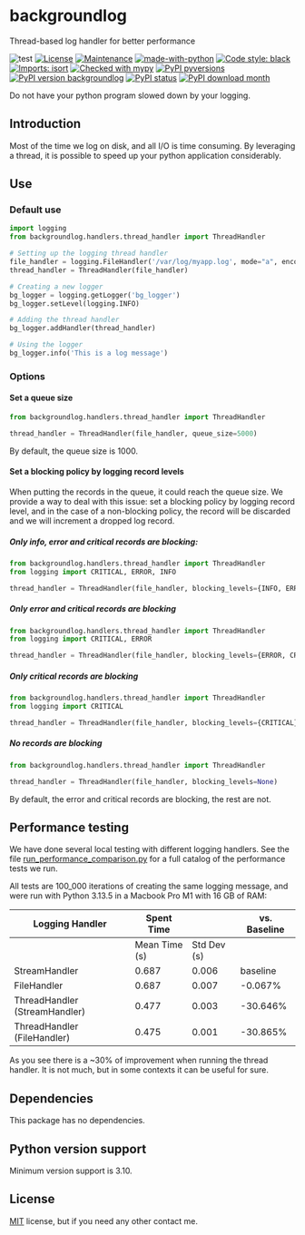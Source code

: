 # backgroundlog
Thread-based log handler for better performance

![test](https://github.com/diegojromerolopez/backgroundlog/actions/workflows/test.yml/badge.svg)
[![License](https://img.shields.io/badge/License-MIT-blue.svg)](https://opensource.org/licenses/MIT)
[![Maintenance](https://img.shields.io/badge/Maintained%3F-yes-green.svg)](https://github.com/diegojromerolopez/backgroundlog/graphs/commit-activity)
[![made-with-python](https://img.shields.io/badge/Made%20with-Python-1f425f.svg)](https://www.python.org/)
[![Code style: black](https://img.shields.io/badge/code%20style-black-000000.svg)](https://github.com/psf/black)
[![Imports: isort](https://img.shields.io/badge/%20imports-isort-%231674b1?style=flat&labelColor=ef8336)](https://pycqa.github.io/isort/)
[![Checked with mypy](http://www.mypy-lang.org/static/mypy_badge.svg)](http://mypy-lang.org/)
[![PyPI pyversions](https://img.shields.io/pypi/pyversions/backgroundlog.svg)](https://pypi.python.org/pypi/backgroundlog/)
[![PyPI version backgroundlog](https://badge.fury.io/py/backgroundlog.svg)](https://pypi.python.org/pypi/backgroundlog/)
[![PyPI status](https://img.shields.io/pypi/status/backgroundlog.svg)](https://pypi.python.org/pypi/backgroundlog/)
[![PyPI download month](https://img.shields.io/pypi/dm/backgroundlog.svg)](https://pypi.python.org/pypi/backgroundlog/)

Do not have your python program slowed down by your logging.

## Introduction
Most of the time we log on disk, and all I/O is time consuming.
By leveraging a thread, it is possible to speed up your python application
considerably.

## Use

### Default use

```python
import logging
from backgroundlog.handlers.thread_handler import ThreadHandler

# Setting up the logging thread handler
file_handler = logging.FileHandler('/var/log/myapp.log', mode="a", encoding="utf-8")
thread_handler = ThreadHandler(file_handler)

# Creating a new logger
bg_logger = logging.getLogger('bg_logger')
bg_logger.setLevel(logging.INFO)

# Adding the thread handler
bg_logger.addHandler(thread_handler)

# Using the logger
bg_logger.info('This is a log message')
```

### Options

#### Set a queue size

```python
from backgroundlog.handlers.thread_handler import ThreadHandler

thread_handler = ThreadHandler(file_handler, queue_size=5000)
```

By default, the queue size is 1000.

#### Set a blocking policy by logging record levels

When putting the records in the queue, it could reach the queue size.
We provide a way to deal with this issue: set a blocking policy
by logging record level, and in the case of a non-blocking policy,
the record will be discarded and we will increment a dropped log record.

##### Only info, error and critical records are blocking:

```python
from backgroundlog.handlers.thread_handler import ThreadHandler
from logging import CRITICAL, ERROR, INFO

thread_handler = ThreadHandler(file_handler, blocking_levels={INFO, ERROR, CRITICAL})
```

##### Only error and critical records are blocking

```python
from backgroundlog.handlers.thread_handler import ThreadHandler
from logging import CRITICAL, ERROR

thread_handler = ThreadHandler(file_handler, blocking_levels={ERROR, CRITICAL})
```

##### Only critical records are blocking

```python
from backgroundlog.handlers.thread_handler import ThreadHandler
from logging import CRITICAL

thread_handler = ThreadHandler(file_handler, blocking_levels={CRITICAL})
```

##### No records are blocking

```python
from backgroundlog.handlers.thread_handler import ThreadHandler

thread_handler = ThreadHandler(file_handler, blocking_levels=None)
```

By default, the error and critical records are blocking, the rest are not.

## Performance testing

We have done several local testing with different logging handlers.
See the file
[run_performance_comparison.py](/backgroundlog/performance/run_performance_comparison.py) for
a full catalog of the performance tests we run.

All tests are 100_000 iterations of creating the same logging message,
and were run with Python 3.13.5 in a Macbook Pro M1 with 16 GB of RAM:

| Logging Handler               | Spent Time    |             | vs. Baseline |
|-------------------------------|---------------|-------------|--------------|
|                               | Mean Time (s) | Std Dev (s) |              |
| StreamHandler                 | 0.687         | 0.006       | baseline     |
| FileHandler                   | 0.687         | 0.007       | -0.067%      |
| ThreadHandler (StreamHandler) | 0.477         | 0.003       | -30.646%     |
| ThreadHandler (FileHandler)   | 0.475         | 0.001       | -30.865%     |

As you see there is a ~30% of improvement when running the thread handler.
It is not much, but in some contexts it can be useful for sure.

## Dependencies
This package has no dependencies.

## Python version support
Minimum version support is 3.10.

## License
[MIT](LICENSE) license, but if you need any other contact me.
